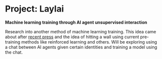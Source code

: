 # Project: Laylai
**Machine learning training through AI agent unsupervised interaction**

Research into another method of machine learning training. This idea came about after [recent press](https://x.com/johnrushx/status/186772389168858335) and the idea of hitting a wall using current pre-training methods like reinforced learning and others. Will be exploring using a chat between AI agents given certain identities and training a model using the chat.
